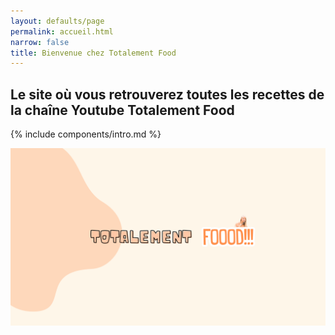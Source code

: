 ```yaml
---
layout: defaults/page
permalink: accueil.html
narrow: false
title: Bienvenue chez Totalement Food
---
```


## Le site où vous retrouverez toutes les recettes de la chaîne Youtube Totalement Food

{% include components/intro.md %}

![Totalement Food](img/banniereyoutube.png)



